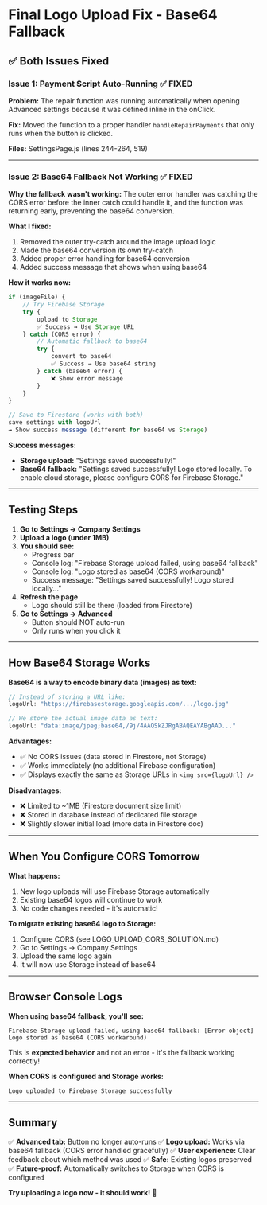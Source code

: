 # Final Logo Upload Fix - Base64 Fallback

## ✅ Both Issues Fixed

### Issue 1: Payment Script Auto-Running ✅ FIXED
**Problem:** The repair function was running automatically when opening Advanced settings because it was defined inline in the onClick.

**Fix:** Moved the function to a proper handler `handleRepairPayments` that only runs when the button is clicked.

**Files:** SettingsPage.js (lines 244-264, 519)

---

### Issue 2: Base64 Fallback Not Working ✅ FIXED

**Why the fallback wasn't working:**
The outer error handler was catching the CORS error before the inner catch could handle it, and the function was returning early, preventing the base64 conversion.

**What I fixed:**
1. Removed the outer try-catch around the image upload logic
2. Made the base64 conversion its own try-catch
3. Added proper error handling for base64 conversion
4. Added success message that shows when using base64

**How it works now:**

```javascript
if (imageFile) {
    // Try Firebase Storage
    try {
        upload to Storage
        ✅ Success → Use Storage URL
    } catch (CORS error) {
        // Automatic fallback to base64
        try {
            convert to base64
            ✅ Success → Use base64 string
        } catch (base64 error) {
            ❌ Show error message
        }
    }
}

// Save to Firestore (works with both)
save settings with logoUrl
→ Show success message (different for base64 vs Storage)
```

**Success messages:**
- **Storage upload:** "Settings saved successfully!"
- **Base64 fallback:** "Settings saved successfully! Logo stored locally. To enable cloud storage, please configure CORS for Firebase Storage."

---

## Testing Steps

1. **Go to Settings → Company Settings**
2. **Upload a logo (under 1MB)**
3. **You should see:**
   - Progress bar
   - Console log: "Firebase Storage upload failed, using base64 fallback"
   - Console log: "Logo stored as base64 (CORS workaround)"
   - Success message: "Settings saved successfully! Logo stored locally..."
4. **Refresh the page**
   - Logo should still be there (loaded from Firestore)
5. **Go to Settings → Advanced**
   - Button should NOT auto-run
   - Only runs when you click it

---

## How Base64 Storage Works

**Base64 is a way to encode binary data (images) as text:**

```javascript
// Instead of storing a URL like:
logoUrl: "https://firebasestorage.googleapis.com/.../logo.jpg"

// We store the actual image data as text:
logoUrl: "data:image/jpeg;base64,/9j/4AAQSkZJRgABAQEAYABgAAD..."
```

**Advantages:**
- ✅ No CORS issues (data stored in Firestore, not Storage)
- ✅ Works immediately (no additional Firebase configuration)
- ✅ Displays exactly the same as Storage URLs in `<img src={logoUrl} />`

**Disadvantages:**
- ❌ Limited to ~1MB (Firestore document size limit)
- ❌ Stored in database instead of dedicated file storage
- ❌ Slightly slower initial load (more data in Firestore doc)

---

## When You Configure CORS Tomorrow

**What happens:**
1. New logo uploads will use Firebase Storage automatically
2. Existing base64 logos will continue to work
3. No code changes needed - it's automatic!

**To migrate existing base64 logo to Storage:**
1. Configure CORS (see LOGO_UPLOAD_CORS_SOLUTION.md)
2. Go to Settings → Company Settings
3. Upload the same logo again
4. It will now use Storage instead of base64

---

## Browser Console Logs

**When using base64 fallback, you'll see:**
```
Firebase Storage upload failed, using base64 fallback: [Error object]
Logo stored as base64 (CORS workaround)
```

This is **expected behavior** and not an error - it's the fallback working correctly!

**When CORS is configured and Storage works:**
```
Logo uploaded to Firebase Storage successfully
```

---

## Summary

✅ **Advanced tab:** Button no longer auto-runs
✅ **Logo upload:** Works via base64 fallback (CORS error handled gracefully)
✅ **User experience:** Clear feedback about which method was used
✅ **Safe:** Existing logos preserved
✅ **Future-proof:** Automatically switches to Storage when CORS is configured

**Try uploading a logo now - it should work!** 🎉
